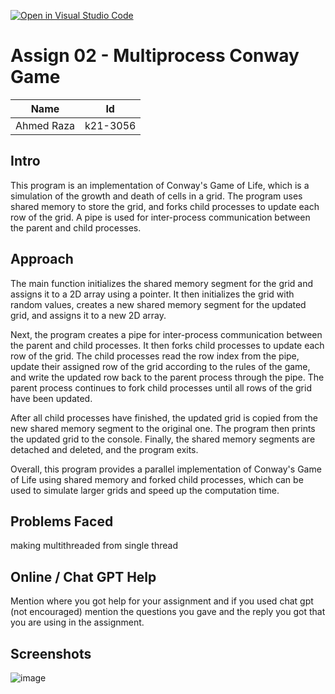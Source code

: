 [![Open in Visual Studio Code](https://classroom.github.com/assets/open-in-vscode-718a45dd9cf7e7f842a935f5ebbe5719a5e09af4491e668f4dbf3b35d5cca122.svg)](https://classroom.github.com/online_ide?assignment_repo_id=10779657&assignment_repo_type=AssignmentRepo)
# Assign 02 - Multiprocess Conway Game
|Name|Id|
|-|-|
|Ahmed Raza|k21-3056|


## Intro
This program is an implementation of Conway's Game of Life, which is a simulation of the growth and death of cells in a grid. The program uses shared memory to store the grid, and forks child processes to update each row of the grid. A pipe is used for inter-process communication between the parent and child processes.

## Approach
The main function initializes the shared memory segment for the grid and assigns it to a 2D array using a pointer. It then initializes the grid with random values, creates a new shared memory segment for the updated grid, and assigns it to a new 2D array.

Next, the program creates a pipe for inter-process communication between the parent and child processes. It then forks child processes to update each row of the grid. The child processes read the row index from the pipe, update their assigned row of the grid according to the rules of the game, and write the updated row back to the parent process through the pipe. The parent process continues to fork child processes until all rows of the grid have been updated.

After all child processes have finished, the updated grid is copied from the new shared memory segment to the original one. The program then prints the updated grid to the console. Finally, the shared memory segments are detached and deleted, and the program exits.

Overall, this program provides a parallel implementation of Conway's Game of Life using shared memory and forked child processes, which can be used to simulate larger grids and speed up the computation time.

## Problems Faced
making multithreaded from single thread

## Online / Chat GPT Help
Mention where you got help for your assignment and if you used chat gpt (not encouraged) mention the questions you gave and the reply you got that you are using in the assignment.

## Screenshots
![image](https://user-images.githubusercontent.com/126978743/231852491-7e6ed392-090b-4461-8021-eec19a9a10ba.png)

